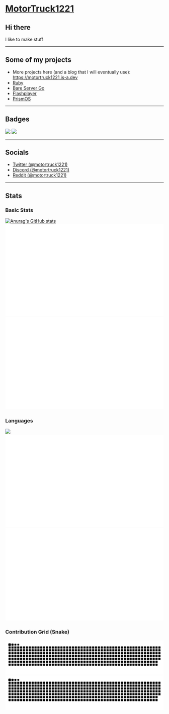 # [MotorTruck1221](https://motortruck1221.is-a.dev)

## Hi there

I like to make stuff 

---
## Some of my projects 
- More projects here (and a blog that I will eventually use): https://motortruck1221.is-a.dev
- [Ruby](https://github.com/ruby-network/ruby)
- [Bare Server Go](https://github.com/ruby-network/bare-server-go)
- [Flashplayer](https://github.com/allancoding/flashplayer)
- [PrismOS](https://github.com/prismnet)

---
##  Badges

![](https://komarev.com/ghpvc/?style=for-the-badge&username=motortruck1221)
![](https://img.shields.io/github/followers/motortruck1221?style=for-the-badge)

---
## Socials

- [Twitter (@motortruck1221)](https://twitter.com/motortruck1221)
- [Discord (@motortruck1221)](https://discord.com/users/818995901791207454)
- [Reddit (@motortruck1221)](https://www.reddit.com/user/motortruck1221)

---
## Stats

### Basic Stats
[![Anurag's GitHub stats](https://github-readme-stats.vercel.app/api?username=MotorTruck1221&show_icons=true&theme=gotham)](https://github.com/anuraghazra/github-readme-stats)
![](https://raw.githubusercontent.com/motortruck1221/github-stats/master/generated/overview.svg#gh-dark-mode-only)
![](https://raw.githubusercontent.com/motortruck1221/github-stats/master/generated/overview.svg#gh-light-mode-only)

### Languages
![](https://github-readme-stats.vercel.app/api/top-langs/?username=MotorTruck1221&layout=compact&theme=gotham)
![](https://raw.githubusercontent.com/motortruck1221/github-stats/master/generated/languages.svg#gh-dark-mode-only)
![](https://raw.githubusercontent.com/motortruck1221/github-stats/master/generated/languages.svg#gh-light-mode-only)

### Contribution Grid (Snake)
![github contribution grid snake animation](https://raw.githubusercontent.com/motortruck1221/motortruck1221/output/github-contribution-grid-snake-dark.svg#gh-dark-mode-only)![github contribution grid snake animation](https://raw.githubusercontent.com/motortruck1221/motortruck1221/output/github-contribution-grid-snake.svg#gh-light-mode-only)
